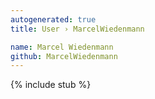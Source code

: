 ```yaml
---
autogenerated: true
title: User › MarcelWiedenmann

name: Marcel Wiedenmann
github: MarcelWiedenmann
---
```


{% include stub %}

